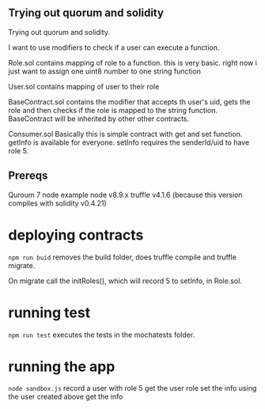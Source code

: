 ## Trying out quorum and solidity

Trying out quorum and solidity.  

I want to use modifiers to check if a user can execute a function.

Role.sol
contains mapping of role to a function.  this is very basic. right now i just
want to assign one uint8 number to one string function

User.sol
contains mapping of user to their role

BaseContract.sol
contains the modifier that accepts th user's uid, gets the role and then checks if the 
role is mapped to the string function.
BaseContract will be inherited by other other contracts.

Consumer.sol
Basically this is simple contract with get and set function.  
getInfo is available for everyone.
setInfo requires the senderId/uid to have role 5.

## Prereqs

Quroum 7 node example
node v8.9.x
truffle v4.1.6 (because this version compiles with solidity v0.4.21)

# deploying contracts
```npm run buid``` removes the build folder, does truffle compile and truffle migrate.

On migrate call the initRoles(), which will record 5 to setInfo, in Role.sol.

# running test
```npm run test``` executes the tests in the mochatests folder.

# running the app
```node sandbox.js``` 
record a user with role 5
get the user role
set the info using the user created above
get the info